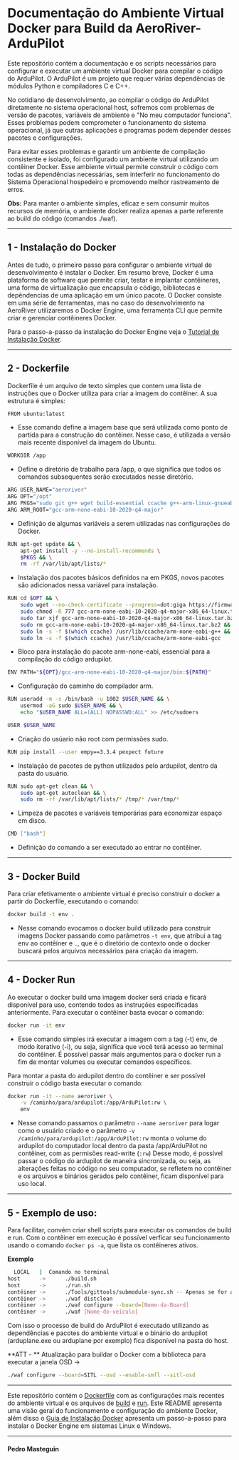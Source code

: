 # Documentação do Ambiente Virtual Docker para Build da AeroRiver-ArduPilot

Este repositório contém a documentação e os scripts necessários para configurar e executar um ambiente virtual Docker para compilar o código do ArduPilot. O ArduPilot é um projeto que requer várias dependências de módulos Python e compiladores C e C++.

No cotidiano de desenvolvimento, ao compilar o código do ArduPilot diretamente no sistema operacional host, sofremos com problemas de versão de pacotes, variáveis de ambiente e "No meu computador funciona". Esses problemas podem comprometer o funcionamento do sistema operacional, já que outras aplicações e programas podem depender desses pacotes e configurações.

Para evitar esses problemas e garantir um ambiente de compilação consistente e isolado, foi configurado um ambiente virtual utilizando um contêiner Docker. Esse ambiente virtual permite construir o código com todas as dependências necessárias, sem interferir no funcionamento do Sistema Operacional hospedeiro e promovendo melhor rastreamento de erros.

**Obs:** Para manter o ambiente simples, eficaz e sem consumir muitos recursos de memória, o ambiente docker realiza apenas a parte referente ao build do código (comandos ./waf).

---

## 1 - Instalação do Docker

Antes de tudo, o primeiro passo para configurar o ambiente virtual de desenvolvimento é instalar o Docker. Em resumo breve, Docker é uma plataforma de software que permite criar, testar e implantar contêineres, uma forma de virtualização que encapsula o código, bibliotecas e depêndencias de uma aplicação em um único pacote. O Docker consiste em uma série de ferramentas, mas no caso do desenvolvimento na AeroRiver utilizaremos o Docker Engine, uma ferramenta CLI que permite criar e gerenciar contêineres Docker.

Para o passo-a-passo da instalação do Docker Engine veja o [Tutorial de Instalação Docker](InstallDocker.md).

---

## 2 - Dockerfile

Dockerfile é um arquivo de texto simples que contem uma lista de instruções que o Docker utiliza para criar a imagem do contêiner. A sua estrutura é simples:

```bash
FROM ubuntu:latest
```
- Esse comando define a imagem base que será utilizada como ponto de partida para a construção do contêiner. Nesse caso, é utilizada a versão mais recente disponível da imagem do Ubuntu.

```bash
WORKDIR /app
```
- Define o diretório de trabalho para /app, o que significa que todos os comandos subsequentes serão executados nesse diretório.

```bash
ARG USER_NAME="aeroriver"
ARG OPT="/opt"
ARG PKGS="sudo git g++ wget build-essential ccache g++-arm-linux-gnueabihf python3-pip python3-distutils"
ARG ARM_ROOT="gcc-arm-none-eabi-10-2020-q4-major"
```
- Definição de algumas variáveis a serem utilizadas nas configurações do Docker.

```bash
RUN apt-get update && \
    apt-get install -y --no-install-recommends \
    $PKGS && \
    rm -rf /var/lib/apt/lists/*
```
- Instalação dos pacotes básicos definidos na em PKGS, novos pacotes são adicionados nessa variável para instalação.

```bash
RUN cd $OPT && \
    sudo wget --no-check-certificate --progress=dot:giga https://firmware.ardupilot.org/Tools/STM32-tools/gcc-arm-none-eabi-10-2020-q4-major-x86_64-linux.tar.bz2 && \
    sudo chmod -R 777 gcc-arm-none-eabi-10-2020-q4-major-x86_64-linux.tar.bz2 && \
    sudo tar xjf gcc-arm-none-eabi-10-2020-q4-major-x86_64-linux.tar.bz2 && \
    sudo rm gcc-arm-none-eabi-10-2020-q4-major-x86_64-linux.tar.bz2 && \
    sudo ln -s -f $(which ccache) /usr/lib/ccache/arm-none-eabi-g++ && \
    sudo ln -s -f $(which ccache) /usr/lib/ccache/arm-none-eabi-gcc
```
- Bloco para instalação do pacote arm-none-eabi, essencial para a compilação do código ardupilot.

```bash
ENV PATH="${OPT}/gcc-arm-none-eabi-10-2020-q4-major/bin:${PATH}"
```
- Configuração do caminho do compilador arm.

```bash
RUN useradd -m -s /bin/bash -u 1002 $USER_NAME && \
    usermod -aG sudo $USER_NAME && \
    echo "$USER_NAME ALL=(ALL) NOPASSWD:ALL" >> /etc/sudoers

USER $USER_NAME
```
- Criação do usúario não root com permissões sudo.

```bash
RUN pip install --user empy==3.3.4 pexpect future
```
- Instalação de pacotes de python utilizados pelo ardupilot, dentro da pasta do usuário.

```bash
RUN sudo apt-get clean && \
    sudo apt-get autoclean && \
    sudo rm -rf /var/lib/apt/lists/* /tmp/* /var/tmp/*
```
- Limpeza de pacotes e variáveis temporárias para economizar espaço em disco.

```bash
CMD ["bash"]
```
- Definição do comando a ser executado ao entrar no contêiner.

---

## 3 - Docker Build

Para criar efetivamente o ambiente virtual é preciso construir o docker a partir do Dockerfile, executando o comando:

```bash
docker build -t env .
```
- Nesse comando evocamos o docker build utilizado para construir imagens Docker passando como parâmetros ```-t env```, que atribui a tag env ao contêiner e ```.```, que é o diretório de contexto onde o docker buscará pelos arquivos necessários para criação da imagem.

---

## 4 - Docker Run

Ao executar o docker build uma imagem docker será criada e ficará disponível para uso, contendo todos as instruções especificadas anteriormente. Para executar o contêiner basta evocar o comando:

```bash
docker run -it env
```
- Esse comando simples irá executar a imagem com a tag (-t) env, de modo iterativo (-i), ou seja, significa que você terá acesso ao terminal do contêiner. É possível passar mais argumentos para o docker run a fim de montar volumes ou executar comandos específicos.

Para montar a pasta do ardupilot dentro do contêiner e ser possível construir o código basta executar o comando:

```bash
docker run -it --name aeroriver \
    -v /caminho/para/ardupilot:/app/ArduPilot:rw \
    env
```
- Nesse comando passamos o parâmetro ```--name aeroriver``` para logar como o usuário criado e o parâmetro ```-v /caminho/para/ardupilot:/app/ArduPilot:rw``` monta o volume do ardupilot do computador local dentro da pasta /app/ArduPilot no contêiner, com as permisões read-write (```:rw```)
Desse modo, é possível passar o código do ardupilot de maneira sincronizada, ou seja, as alterações feitas no código no seu computador, se refletem no contêiner e os arquivos e binários gerados pelo contêiner, ficam disponível para uso local.

---

## 5 - Exemplo de uso:

Para facilitar, convém criar shell scripts para executar os comandos de build e run. Com o contêiner em execução é possível verficar seu funcionamento usando o comando ```docker ps -a```, que lista os contêineres ativos.

**Exemplo**
```bash
  LOCAL   |  Comando no terminal
host      ->      ./build.sh
host      ->      ./run.sh
contêiner ->      ./Tools/gittools/submodule-sync.sh -- Apenas se for a primeira vez em que o ArduPilot é executado.
contêiner ->      ./waf distclean
contêiner ->      ./waf configure --board=[Nome-da-Board] 
contêiner ->      ./waf [Nome-do-veículo]
```

Com isso o processo de build do ArduPilot é executado utilizando as dependências e pacotes do ambiente virtual e o binário do ardupilot (arduplane.exe ou arduplane por exemplo) fica disponível na pasta do host.

**ATT - ** Atualização para buildar o Docker com a biblioteca para executar a janela OSD ->
```bash
./waf configure --board=SITL --osd --enable-smfl --sitl-osd
```

---

Este repositório contém o [Dockerfile](Dockerfile) com as configurações mais recentes do ambiente virtual e os arquivos de [build](sample_build.txt) e [run](sample_run.txt). Este README apresenta uma visão geral do funcionamento e configuração do ambiente Docker,
além disso o [Guia de Instalação Docker](InstallDocker.md) apresenta um passo-a-passo para instalar o Docker Engine em sistemas Linux e Windows.

---






#### Pedro Masteguin


